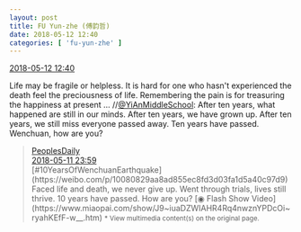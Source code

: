 ```yaml
---
layout: post
title: FU Yun-zhe (傅韵哲)
date: 2018-05-12 12:40
categories: [ 'fu-yun-zhe' ]
---
```


<div class="weibo-info">
  <a href="https://weibo.com/6505655408/GgidQF35g">2018-05-12 12:40</a>
</div>

Life may be fragile or helpless. It is hard for one who hasn't experienced the death feel the preciousness of life. Remembering the pain is for treasuring the happiness at present … //[@YiAnMiddleSchool](https://weibo.com/yianschool): After ten years, what happened are still in our minds. After ten years, we have grown up. After ten years, we still miss everyone passed away. Ten years have passed. Wenchuan, how are you?

<!-- more -->

> <div class="weibo-post-name">
>   <a href="https://weibo.com/rmrb">PeoplesDaily</a>
> </div>
> <div class="weibo-info">
>   <a href="https://weibo.com/2803301701/GgdfidjFm">2018-05-11 23:59</a>
> </div>
> [#10YearsOfWenchuanEarthquake](https://weibo.com/p/10080829aa8ad855ec8fd3d03fa1d5a40c97d9) Faced life and death, we never give up. Went through trials, lives still thrive. 10 years have passed. How are you? [◉ Flash Show Video](https://www.miaopai.com/show/J9~iuaDZWIAHR4Rq4nwznYPDcOi~ryahKEfF-w__.htm)  
> <small>* View multimedia content(s) on the original page.</small>
